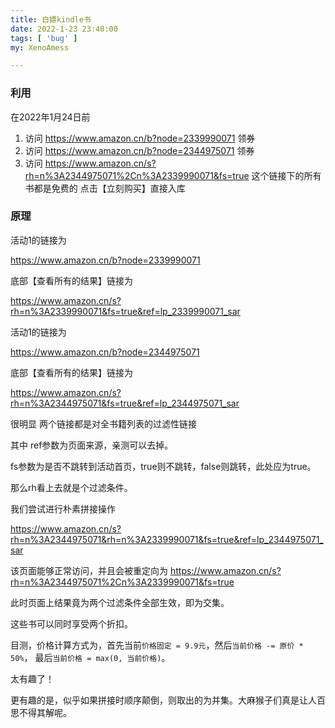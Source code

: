 ```yaml
---
title: 白嫖kindle书
date: 2022-1-23 23:40:00
tags: [ 'bug' ]
my: XenoAmess

---
```


### 利用

在2022年1月24日前

1. 访问 https://www.amazon.cn/b?node=2339990071 领券
2. 访问 https://www.amazon.cn/b?node=2344975071 领券 
3. 访问 https://www.amazon.cn/s?rh=n%3A2344975071%2Cn%3A2339990071&fs=true 这个链接下的所有书都是免费的 点击【立刻购买】直接入库

<!--more-->

### 原理

活动1的链接为

https://www.amazon.cn/b?node=2339990071

底部【查看所有的结果】链接为

https://www.amazon.cn/s?rh=n%3A2339990071&fs=true&ref=lp_2339990071_sar

活动1的链接为

https://www.amazon.cn/b?node=2344975071

底部【查看所有的结果】链接为

https://www.amazon.cn/s?rh=n%3A2344975071&fs=true&ref=lp_2344975071_sar

很明显 两个链接都是对全书籍列表的过滤性链接

其中 ref参数为页面来源，亲测可以去掉。

fs参数为是否不跳转到活动首页，true则不跳转，false则跳转，此处应为true。

那么rh看上去就是个过滤条件。

我们尝试进行朴素拼接操作

https://www.amazon.cn/s?rh=n%3A2344975071&rh=n%3A2339990071&fs=true&ref=lp_2344975071_sar

该页面能够正常访问，并且会被重定向为 https://www.amazon.cn/s?rh=n%3A2344975071%2Cn%3A2339990071&fs=true

此时页面上结果竟为两个过滤条件全部生效，即为交集。

这些书可以同时享受两个折扣。

目测，价格计算方式为，首先当前`价格固定 = 9.9元`，然后`当前价格 -= 原价 * 50%`， 最后`当前价格 = max(0, 当前价格)`。

太有趣了！

更有趣的是，似乎如果拼接时顺序颠倒，则取出的为并集。大麻猴子们真是让人百思不得其解呢。
